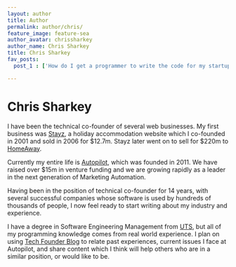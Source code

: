 ```yaml
---
layout: author
title: Author
permalink: author/chris/
feature_image: feature-sea
author_avatar: chrissharkey
author_name: Chris Sharkey
title: Chris Sharkey
fav_posts:
  post_1 : ['How do I get a programmer to write the code for my startup?','how-do-i-get-a-programmer-to-write-code-for-my-startup/', 'A short guide to getting the best our of technical co-founders or contract programmers.']

---
```


# Chris Sharkey

I have been the technical co-founder of several web businesses. My first business was [Stayz](http://www.stayz.com.au), a holiday accommodation website which I co-founded in 2001 and sold in 2006 for $12.7m. Stayz later went on to sell for $220m to [HomeAway](http://www.homeaway.com). 

Currently my entire life is [Autopilot](https://autopilothq.com), which was founded in 2011. We have raised over $15m in venture funding and we are growing rapidly as a leader in the next generation of Marketing Automation.

Having been in the position of technical co-founder for 14 years, with several successful companies whose software is used by hundreds of thousands of people, 
I now feel ready to start writing about my industry and experience. 

I have a degree in Software Engineering Management from [UTS](http://www.uts.edu.au), but all of my programming knowledge comes from real world experience. I plan on using [Tech Founder Blog](http://techfounderblog.com) to relate past experiences, current issues I face at 
Autopilot, and share content which I think will help others who are in a similar position, or would like to be.